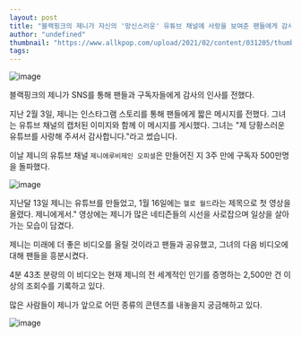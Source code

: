 ```yaml
---
layout: post
title: "블랙핑크의 제니가 자신의 '망신스러운' 유튜브 채널에 사랑을 보여준 팬들에게 감사한다."
author: "undefined"
thumbnail: "https://www.allkpop.com/upload/2021/02/content/031205/thumb/1612371950-image.png"
tags: 
---
```



![image](https://www.allkpop.com/upload/2021/02/content/031205/1612371950-image.png)

블랙핑크의 제니가 SNS를 통해 팬들과 구독자들에게 감사의 인사를 전했다.

지난 2월 3일, 제니는 인스타그램 스토리를 통해 팬들에게 짧은 메시지를 전했다. 그녀는 유튜브 채널의 캡처된 이미지와 함께 이 메시지를 게시했다. 그녀는 "제 당황스러운 유튜브를 사랑해 주셔서 감사합니다."라고 썼습니다.

이날 제니의 유튜브 채널 `제니에루비제인 오피셜`은 만들어진 지 3주 만에 구독자 500만명을 돌파했다.

![image](https://www.allkpop.com/upload/2021/02/content/031211/1612372283-image.png)

지난달 13일 제니는 유튜브를 만들었고, 1월 16일에는 `헬로 월드`라는 제목으로 첫 영상을 올렸다. 제니에게서." 영상에는 제니가 많은 네티즌들의 시선을 사로잡으며 일상을 살아가는 모습이 담겼다.

제니는 미래에 더 좋은 비디오를 올릴 것이라고 팬들과 공유했고, 그녀의 다음 비디오에 대해 팬들을 흥분시켰다.

4분 43초 분량의 이 비디오는 현재 제니의 전 세계적인 인기를 증명하는 2,500만 건 이상의 조회수를 기록하고 있다.

많은 사람들이 제니가 앞으로 어떤 종류의 콘텐츠를 내놓을지 궁금해하고 있다.

![image](https://www.allkpop.com/upload/2021/02/content/031220/1612372823-image.png)